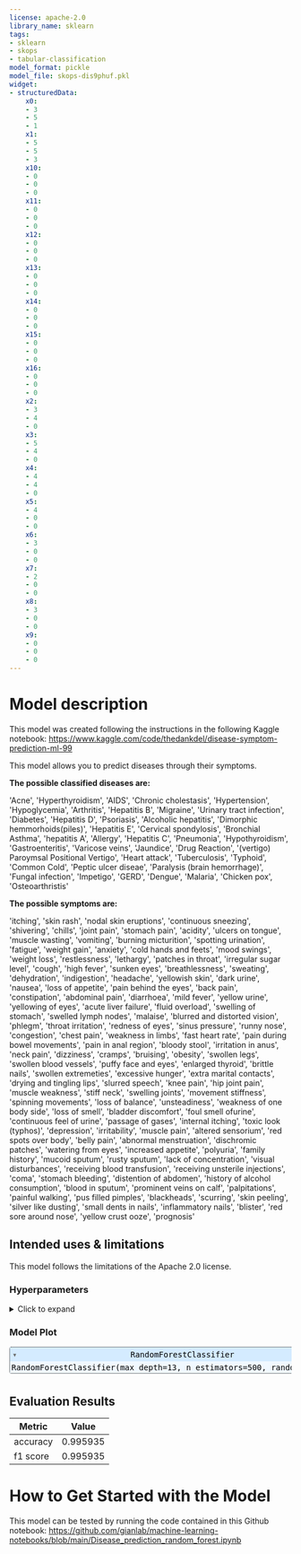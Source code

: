 ```yaml
---
license: apache-2.0
library_name: sklearn
tags:
- sklearn
- skops
- tabular-classification
model_format: pickle
model_file: skops-dis9phuf.pkl
widget:
- structuredData:
    x0:
    - 3
    - 5
    - 1
    x1:
    - 5
    - 5
    - 3
    x10:
    - 0
    - 0
    - 0
    x11:
    - 0
    - 0
    - 0
    x12:
    - 0
    - 0
    - 0
    x13:
    - 0
    - 0
    - 0
    x14:
    - 0
    - 0
    - 0
    x15:
    - 0
    - 0
    - 0
    x16:
    - 0
    - 0
    - 0
    x2:
    - 3
    - 4
    - 0
    x3:
    - 5
    - 4
    - 0
    x4:
    - 4
    - 4
    - 0
    x5:
    - 4
    - 0
    - 0
    x6:
    - 3
    - 0
    - 0
    x7:
    - 2
    - 0
    - 0
    x8:
    - 3
    - 0
    - 0
    x9:
    - 0
    - 0
    - 0
---
```


# Model description

This model was created following the instructions in the following Kaggle notebook: https://www.kaggle.com/code/thedankdel/disease-symptom-prediction-ml-99 

This model allows you to predict diseases through their symptoms.

**The possible classified diseases are:**

'Acne', 'Hyperthyroidism', 'AIDS', 'Chronic cholestasis',
       'Hypertension', 'Hypoglycemia', 'Arthritis', 'Hepatitis B',
       'Migraine', 'Urinary tract infection', 'Diabetes', 'Hepatitis D',
       'Psoriasis', 'Alcoholic hepatitis', 'Dimorphic hemmorhoids(piles)',
       'Hepatitis E', 'Cervical spondylosis', 'Bronchial Asthma',
       'hepatitis A', 'Allergy', 'Hepatitis C', 'Pneumonia',
       'Hypothyroidism', 'Gastroenteritis', 'Varicose veins', 'Jaundice',
       'Drug Reaction', '(vertigo) Paroymsal  Positional Vertigo',
       'Heart attack', 'Tuberculosis', 'Typhoid', 'Common Cold',
       'Peptic ulcer diseae', 'Paralysis (brain hemorrhage)',
       'Fungal infection', 'Impetigo', 'GERD', 'Dengue', 'Malaria',
       'Chicken pox', 'Osteoarthristis'


**The possible symptoms are:**

'itching', 'skin rash', 'nodal skin eruptions',
       'continuous sneezing', 'shivering', 'chills', 'joint pain',
       'stomach pain', 'acidity', 'ulcers on tongue', 'muscle wasting',
       'vomiting', 'burning micturition', 'spotting urination', 'fatigue',
       'weight gain', 'anxiety', 'cold hands and feets', 'mood swings',
       'weight loss', 'restlessness', 'lethargy', 'patches in throat',
       'irregular sugar level', 'cough', 'high fever', 'sunken eyes',
       'breathlessness', 'sweating', 'dehydration', 'indigestion',
       'headache', 'yellowish skin', 'dark urine', 'nausea',
       'loss of appetite', 'pain behind the eyes', 'back pain',
       'constipation', 'abdominal pain', 'diarrhoea', 'mild fever',
       'yellow urine', 'yellowing of eyes', 'acute liver failure',
       'fluid overload', 'swelling of stomach', 'swelled lymph nodes',
       'malaise', 'blurred and distorted vision', 'phlegm',
       'throat irritation', 'redness of eyes', 'sinus pressure',
       'runny nose', 'congestion', 'chest pain', 'weakness in limbs',
       'fast heart rate', 'pain during bowel movements',
       'pain in anal region', 'bloody stool', 'irritation in anus',
       'neck pain', 'dizziness', 'cramps', 'bruising', 'obesity',
       'swollen legs', 'swollen blood vessels', 'puffy face and eyes',
       'enlarged thyroid', 'brittle nails', 'swollen extremeties',
       'excessive hunger', 'extra marital contacts',
       'drying and tingling lips', 'slurred speech', 'knee pain',
       'hip joint pain', 'muscle weakness', 'stiff neck',
       'swelling joints', 'movement stiffness', 'spinning movements',
       'loss of balance', 'unsteadiness', 'weakness of one body side',
       'loss of smell', 'bladder discomfort', 'foul smell ofurine',
       'continuous feel of urine', 'passage of gases', 'internal itching',
       'toxic look (typhos)', 'depression', 'irritability', 'muscle pain',
       'altered sensorium', 'red spots over body', 'belly pain',
       'abnormal menstruation', 'dischromic patches',
       'watering from eyes', 'increased appetite', 'polyuria',
       'family history', 'mucoid sputum', 'rusty sputum',
       'lack of concentration', 'visual disturbances',
       'receiving blood transfusion', 'receiving unsterile injections',
       'coma', 'stomach bleeding', 'distention of abdomen',
       'history of alcohol consumption', 'blood in sputum',
       'prominent veins on calf', 'palpitations', 'painful walking',
       'pus filled pimples', 'blackheads', 'scurring', 'skin peeling',
       'silver like dusting', 'small dents in nails',
       'inflammatory nails', 'blister', 'red sore around nose',
       'yellow crust ooze', 'prognosis'
## Intended uses & limitations

This model follows the limitations of the Apache 2.0 license.


### Hyperparameters

<details>
<summary> Click to expand </summary>

| Hyperparameter           | Value   |
|--------------------------|---------|
| bootstrap                | True    |
| ccp_alpha                | 0.0     |
| class_weight             |         |
| criterion                | gini    |
| max_depth                | 13      |
| max_features             | sqrt    |
| max_leaf_nodes           |         |
| max_samples              |         |
| min_impurity_decrease    | 0.0     |
| min_samples_leaf         | 1       |
| min_samples_split        | 2       |
| min_weight_fraction_leaf | 0.0     |
| n_estimators             | 500     |
| n_jobs                   |         |
| oob_score                | False   |
| random_state             | 42      |
| verbose                  | 0       |
| warm_start               | False   |

</details>

### Model Plot

<style>#sk-container-id-1 {color: black;}#sk-container-id-1 pre{padding: 0;}#sk-container-id-1 div.sk-toggleable {background-color: white;}#sk-container-id-1 label.sk-toggleable__label {cursor: pointer;display: block;width: 100%;margin-bottom: 0;padding: 0.3em;box-sizing: border-box;text-align: center;}#sk-container-id-1 label.sk-toggleable__label-arrow:before {content: "▸";float: left;margin-right: 0.25em;color: #696969;}#sk-container-id-1 label.sk-toggleable__label-arrow:hover:before {color: black;}#sk-container-id-1 div.sk-estimator:hover label.sk-toggleable__label-arrow:before {color: black;}#sk-container-id-1 div.sk-toggleable__content {max-height: 0;max-width: 0;overflow: hidden;text-align: left;background-color: #f0f8ff;}#sk-container-id-1 div.sk-toggleable__content pre {margin: 0.2em;color: black;border-radius: 0.25em;background-color: #f0f8ff;}#sk-container-id-1 input.sk-toggleable__control:checked~div.sk-toggleable__content {max-height: 200px;max-width: 100%;overflow: auto;}#sk-container-id-1 input.sk-toggleable__control:checked~label.sk-toggleable__label-arrow:before {content: "▾";}#sk-container-id-1 div.sk-estimator input.sk-toggleable__control:checked~label.sk-toggleable__label {background-color: #d4ebff;}#sk-container-id-1 div.sk-label input.sk-toggleable__control:checked~label.sk-toggleable__label {background-color: #d4ebff;}#sk-container-id-1 input.sk-hidden--visually {border: 0;clip: rect(1px 1px 1px 1px);clip: rect(1px, 1px, 1px, 1px);height: 1px;margin: -1px;overflow: hidden;padding: 0;position: absolute;width: 1px;}#sk-container-id-1 div.sk-estimator {font-family: monospace;background-color: #f0f8ff;border: 1px dotted black;border-radius: 0.25em;box-sizing: border-box;margin-bottom: 0.5em;}#sk-container-id-1 div.sk-estimator:hover {background-color: #d4ebff;}#sk-container-id-1 div.sk-parallel-item::after {content: "";width: 100%;border-bottom: 1px solid gray;flex-grow: 1;}#sk-container-id-1 div.sk-label:hover label.sk-toggleable__label {background-color: #d4ebff;}#sk-container-id-1 div.sk-serial::before {content: "";position: absolute;border-left: 1px solid gray;box-sizing: border-box;top: 0;bottom: 0;left: 50%;z-index: 0;}#sk-container-id-1 div.sk-serial {display: flex;flex-direction: column;align-items: center;background-color: white;padding-right: 0.2em;padding-left: 0.2em;position: relative;}#sk-container-id-1 div.sk-item {position: relative;z-index: 1;}#sk-container-id-1 div.sk-parallel {display: flex;align-items: stretch;justify-content: center;background-color: white;position: relative;}#sk-container-id-1 div.sk-item::before, #sk-container-id-1 div.sk-parallel-item::before {content: "";position: absolute;border-left: 1px solid gray;box-sizing: border-box;top: 0;bottom: 0;left: 50%;z-index: -1;}#sk-container-id-1 div.sk-parallel-item {display: flex;flex-direction: column;z-index: 1;position: relative;background-color: white;}#sk-container-id-1 div.sk-parallel-item:first-child::after {align-self: flex-end;width: 50%;}#sk-container-id-1 div.sk-parallel-item:last-child::after {align-self: flex-start;width: 50%;}#sk-container-id-1 div.sk-parallel-item:only-child::after {width: 0;}#sk-container-id-1 div.sk-dashed-wrapped {border: 1px dashed gray;margin: 0 0.4em 0.5em 0.4em;box-sizing: border-box;padding-bottom: 0.4em;background-color: white;}#sk-container-id-1 div.sk-label label {font-family: monospace;font-weight: bold;display: inline-block;line-height: 1.2em;}#sk-container-id-1 div.sk-label-container {text-align: center;}#sk-container-id-1 div.sk-container {/* jupyter's `normalize.less` sets `[hidden] { display: none; }` but bootstrap.min.css set `[hidden] { display: none !important; }` so we also need the `!important` here to be able to override the default hidden behavior on the sphinx rendered scikit-learn.org. See: https://github.com/scikit-learn/scikit-learn/issues/21755 */display: inline-block !important;position: relative;}#sk-container-id-1 div.sk-text-repr-fallback {display: none;}</style><div id="sk-container-id-1" class="sk-top-container" style="overflow: auto;"><div class="sk-text-repr-fallback"><pre>RandomForestClassifier(max_depth=13, n_estimators=500, random_state=42)</pre><b>In a Jupyter environment, please rerun this cell to show the HTML representation or trust the notebook. <br />On GitHub, the HTML representation is unable to render, please try loading this page with nbviewer.org.</b></div><div class="sk-container" hidden><div class="sk-item"><div class="sk-estimator sk-toggleable"><input class="sk-toggleable__control sk-hidden--visually" id="sk-estimator-id-1" type="checkbox" checked><label for="sk-estimator-id-1" class="sk-toggleable__label sk-toggleable__label-arrow">RandomForestClassifier</label><div class="sk-toggleable__content"><pre>RandomForestClassifier(max_depth=13, n_estimators=500, random_state=42)</pre></div></div></div></div></div>

## Evaluation Results

| Metric   |    Value |
|----------|----------|
| accuracy | 0.995935 |
| f1 score | 0.995935 |



# How to Get Started with the Model

This model can be tested by running the code contained in this Github notebook: https://github.com/gianlab/machine-learning-notebooks/blob/main/Disease_prediction_random_forest.ipynb



